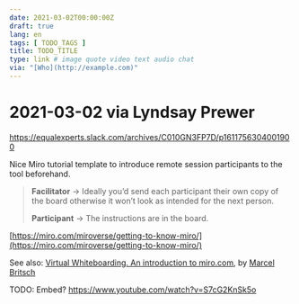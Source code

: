 ```yaml
---
date: 2021-03-02T00:00:00Z
draft: true
lang: en
tags: [ TODO_TAGS ]
title: TODO_TITLE
type: link # image quote video text audio chat
via: "[Who](http://example.com)"
---
```



# 2021-03-02 via Lyndsay Prewer
https://equalexperts.slack.com/archives/C010GN3FP7D/p1611756304001900

Nice Miro tutorial template to introduce remote session participants to the tool beforehand.

> **Facilitator** → Ideally you’d send each participant their own copy of the board otherwise it won’t look as intended for the next person.
>
> **Participant** → The instructions are in the board.

[https://miro.com/miroverse/getting-to-know-miro/](https://miro.com/miroverse/getting-to-know-miro/)

See also: [Virtual Whiteboarding. An introduction to miro.com](https://thedigitalbusinessanalyst.co.uk/virtual-whiteboarding-904b3fb1f135), by [Marcel Britsch](https://medium.com/@thedigitalbusinessanalyst/about)

TODO: Embed? https://www.youtube.com/watch?v=S7cG2KnSk5o

